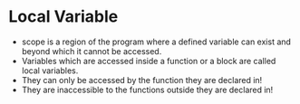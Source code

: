 # Local Variable

- scope is a region of the program where a defined variable can exist and beyond which it cannot be accessed.
- Variables which are accessed inside a function or a block are called local variables.
- They can only be accessed by the function they are declared in!
- They are inaccessible to the functions outside they are declared in!
